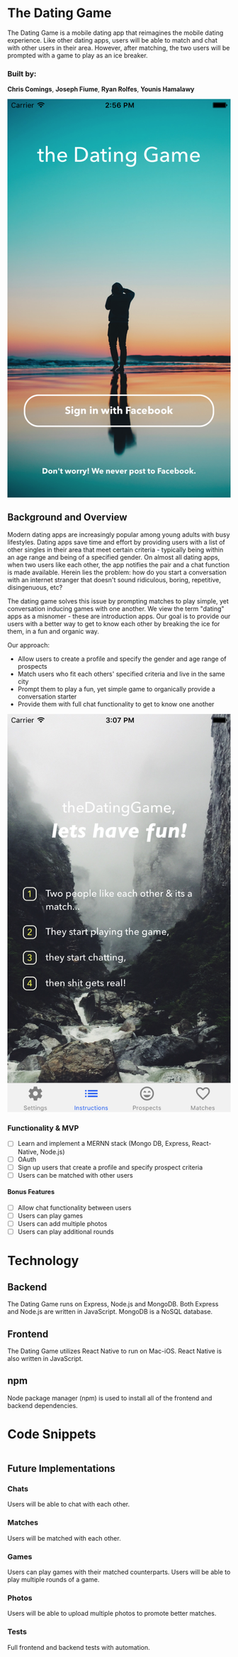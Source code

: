 # The Dating Game

The Dating Game is a mobile dating app that reimagines the mobile dating experience. Like other dating apps, users will be able to match and chat with other users in their area. However, after matching, the two users will be prompted with a game to play as an ice breaker.

### Built by:
**Chris Comings**,
**Joseph Fiume**,
**Ryan Rolfes**,
**Younis Hamalawy**

<img src='./assets/images/screenshots/sign_in_page.png' />

## Background and Overview

Modern dating apps are increasingly popular among young adults with busy lifestyles. Dating apps save time and effort by providing users with a list of other singles in their area that meet certain criteria - typically being within an age range and being of a specified gender. On almost all dating apps, when two users like each other, the app notifies the pair and a chat function is made available. Herein lies the problem: how do you start a conversation with an internet stranger that doesn't sound ridiculous, boring, repetitive, disingenuous, etc?

The dating game solves this issue by prompting matches to play simple, yet conversation inducing games with one another. We view the term "dating" apps as a misnomer - these are introduction apps. Our goal is to provide our users with a better way to get to know each other by breaking the ice for them, in a fun and organic way.

Our approach:
  * Allow users to create a profile and specify the gender and age range of prospects
  * Match users who fit each others' specified criteria and live in the same city
  * Prompt them to play a fun, yet simple game to organically provide a conversation starter
  * Provide them with full chat functionality to get to know one another

<img src='./assets/images/screenshots/instructions_page.png' />

  ### Functionality & MVP   
  - [ ] Learn and implement a MERNN stack (Mongo DB, Express, React-Native, Node.js)
  - [ ] OAuth
  - [ ] Sign up users that create a profile and specify prospect criteria
  - [ ] Users can be matched with other users

  #### Bonus Features
  - [ ] Allow chat functionality between users
  - [ ] Users can play games
  - [ ] Users can add multiple photos
  - [ ] Users can play additional rounds

# Technology

## Backend
The Dating Game runs on Express, Node.js and MongoDB.
Both Express and Node.js are written in JavaScript.
MongoDB is a NoSQL database.
## Frontend
The Dating Game utilizes React Native to run on Mac-iOS.
React Native is also written in JavaScript.
## npm
Node package manager (npm) is used to install all of the frontend and backend dependencies.

# Code Snippets

``` javascript

```

## Future Implementations

### Chats
Users will be able to chat with each other.

### Matches
Users will be matched with each other.

### Games
Users can play games with their matched counterparts.
Users will be able to play multiple rounds of a game.

### Photos
Users will be able to upload multiple photos to promote better matches.

### Tests
Full frontend and backend tests with automation.

